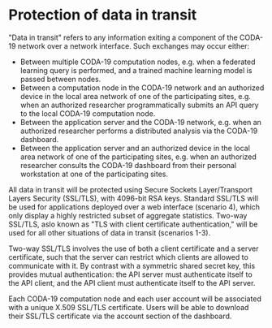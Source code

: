 # Protection of data in transit

"Data in transit" refers to any information exiting a component of the CODA-19 network over a network interface. Such exchanges may occur either:

* Between multiple CODA-19 computation nodes, e.g. when a federated learning query is performed, and a trained machine learning model is passed between nodes.
* Between a computation node in the CODA-19 network and an authorized device in the local area network of one of the participating sites, e.g. when an authorized researcher programmatically submits an API query to the local CODA-19 computation node.
* Between the application server and the CODA-19 network, e.g. when an authorized researcher performs a distributed analysis via the CODA-19 dashboard.
* Between the application server and an authorized device in the local area network of one of the participating sites, e.g. when an authorized researcher consults the CODA-19 dashboard from their personal workstation at one of the participating sites.

All data in transit will be protected using Secure Sockets Layer/Transport Layers Security (SSL/TLS), with 4096-bit RSA keys. Standard SSL/TLS will be used for applications deployed over a web interface (scenario 4), which only display a highly restricted subset of aggregate statistics. Two-way SSL/TLS, aslo known as "TLS with client certificate authentication," will be used for all other situations of data in transit (scenarios 1-3).

Two-way SSL/TLS involves the use of both a client certificate and a server certificate, such that the server can restrict which clients are allowed to communicate with it. By contrast with a symmetric shared secret key, this provides mutual authentication: the API server must authenticate itself to the API client, and the API client must authenticate itself to the API server. 

Each CODA-19 computation node and each user account will be associated with a unique X.509 SSL/TLS certificate. Users will be able to download their SSL/TLS certificate via the account section of the dashboard. 
